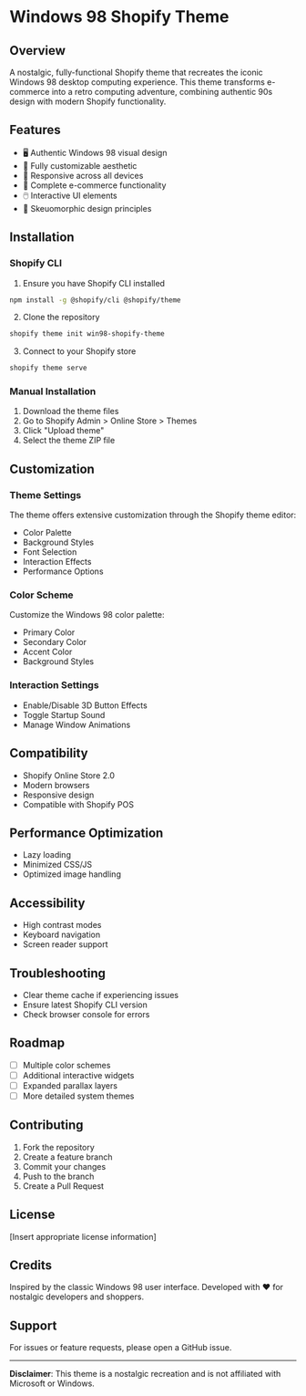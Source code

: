 # Windows 98 Shopify Theme

## Overview
A nostalgic, fully-functional Shopify theme that recreates the iconic Windows 98 desktop computing experience. This theme transforms e-commerce into a retro computing adventure, combining authentic 90s design with modern Shopify functionality.

## Features
- 🖥️ Authentic Windows 98 visual design
- 🎨 Fully customizable aesthetic
- 📱 Responsive across all devices
- 🛒 Complete e-commerce functionality
- 🖱️ Interactive UI elements
- 🌈 Skeuomorphic design principles

## Installation

### Shopify CLI
1. Ensure you have Shopify CLI installed
```bash
npm install -g @shopify/cli @shopify/theme
```

2. Clone the repository
```bash
shopify theme init win98-shopify-theme
```

3. Connect to your Shopify store
```bash
shopify theme serve
```

### Manual Installation
1. Download the theme files
2. Go to Shopify Admin > Online Store > Themes
3. Click "Upload theme"
4. Select the theme ZIP file

## Customization

### Theme Settings
The theme offers extensive customization through the Shopify theme editor:

- Color Palette
- Background Styles
- Font Selection
- Interaction Effects
- Performance Options

### Color Scheme
Customize the Windows 98 color palette:
- Primary Color
- Secondary Color
- Accent Color
- Background Styles

### Interaction Settings
- Enable/Disable 3D Button Effects
- Toggle Startup Sound
- Manage Window Animations

## Compatibility
- Shopify Online Store 2.0
- Modern browsers
- Responsive design
- Compatible with Shopify POS

## Performance Optimization
- Lazy loading
- Minimized CSS/JS
- Optimized image handling

## Accessibility
- High contrast modes
- Keyboard navigation
- Screen reader support

## Troubleshooting
- Clear theme cache if experiencing issues
- Ensure latest Shopify CLI version
- Check browser console for errors

## Roadmap
- [ ] Multiple color schemes
- [ ] Additional interactive widgets
- [ ] Expanded parallax layers
- [ ] More detailed system themes

## Contributing
1. Fork the repository
2. Create a feature branch
3. Commit your changes
4. Push to the branch
5. Create a Pull Request

## License
[Insert appropriate license information]

## Credits
Inspired by the classic Windows 98 user interface.
Developed with ❤️ for nostalgic developers and shoppers.

## Support
For issues or feature requests, please open a GitHub issue.

---

**Disclaimer**: This theme is a nostalgic recreation and is not affiliated with Microsoft or Windows.
